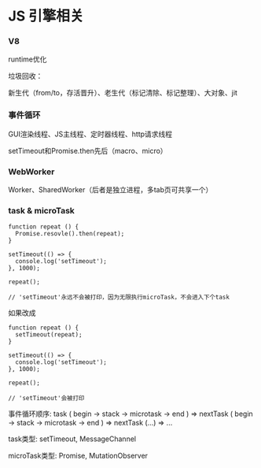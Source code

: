 
# JS 引擎相关

###  V8

runtime优化

垃圾回收：

新生代（from/to，存活晋升）、老生代（标记清除、标记整理）、大对象、jit


### 事件循环

GUI渲染线程、JS主线程、定时器线程、http请求线程

setTimeout和Promise.then先后（macro、micro）

### WebWorker

Worker、SharedWorker（后者是独立进程，多tab页可共享一个）

	
### task & microTask

	function repeat () {
	  Promise.resovle().then(repeat);
	}
	
	setTimeout(() => {
	  console.log('setTimeout');
	}, 1000);
	
	repeat();
	
	// 'setTimeout'永远不会被打印，因为无限执行microTask，不会进入下个task
		
		
如果改成
		
	function repeat () {
	  setTimeout(repeat);
	}
	
	setTimeout(() => {
	  console.log('setTimeout');
	}, 1000);
	
	repeat();
	
	// 'setTimeout'会被打印
		
事件循环顺序: task ( begin -> stack -> microtask -> end ) => nextTask ( begin -> stack -> microtask -> end ) => nextTask (...) => ...

task类型: setTimeout, MessageChannel

microTask类型: Promise, MutationObserver
	
